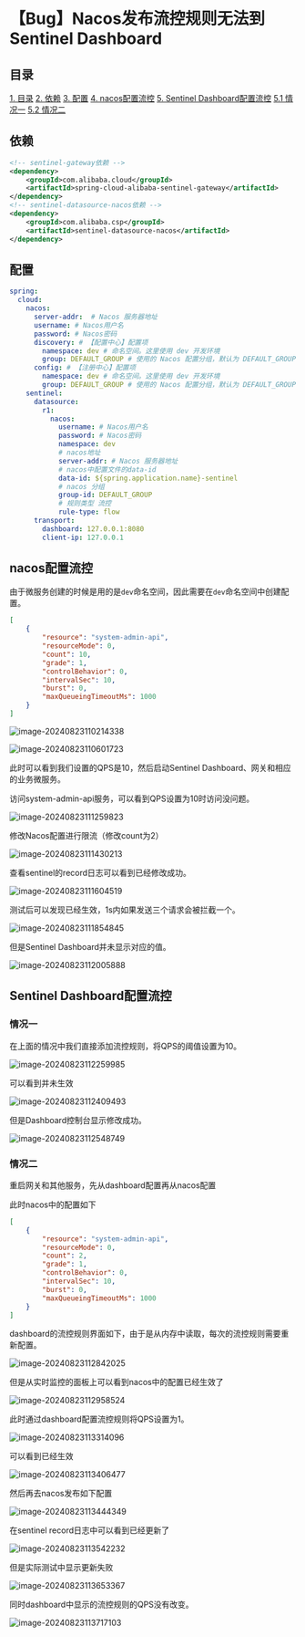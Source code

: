 # 【Bug】Nacos发布流控规则无法到Sentinel Dashboard

## 目录
[1. 目录](#目录)
[2. 依赖](#依赖)
[3. 配置](#配置)
[4. nacos配置流控](#nacos配置流控)
[5. Sentinel Dashboard配置流控](#sentinel-dashboard配置流控)
    [5.1 情况一](#情况一)
    [5.2 情况二](#情况二)



## 依赖

```xml
<!-- sentinel-gateway依赖 -->
<dependency>
    <groupId>com.alibaba.cloud</groupId>
    <artifactId>spring-cloud-alibaba-sentinel-gateway</artifactId>
</dependency>
<!-- sentinel-datasource-nacos依赖 -->
<dependency>
    <groupId>com.alibaba.csp</groupId>
    <artifactId>sentinel-datasource-nacos</artifactId>
</dependency>
```

## 配置

```yaml
spring:
  cloud:
    nacos:
      server-addr:  # Nacos 服务器地址
      username: # Nacos用户名
      password: # Nacos密码
      discovery: # 【配置中心】配置项
        namespace: dev # 命名空间。这里使用 dev 开发环境
        group: DEFAULT_GROUP # 使用的 Nacos 配置分组，默认为 DEFAULT_GROUP
      config: # 【注册中心】配置项
        namespace: dev # 命名空间。这里使用 dev 开发环境
        group: DEFAULT_GROUP # 使用的 Nacos 配置分组，默认为 DEFAULT_GROUP
    sentinel:
      datasource:
        r1:
          nacos:
            username: # Nacos用户名
            password: # Nacos密码
            namespace: dev
            # nacos地址
            server-addr: # Nacos 服务器地址
            # nacos中配置文件的data-id
            data-id: ${spring.application.name}-sentinel
            # nacos 分组
            group-id: DEFAULT_GROUP
            # 规则类型 流控
            rule-type: flow
      transport:
        dashboard: 127.0.0.1:8080
        client-ip: 127.0.0.1
```

## nacos配置流控

由于微服务创建的时候是用的是`dev`命名空间，因此需要在`dev`命名空间中创建配置。

```json
[
	{
        "resource": "system-admin-api",
        "resourceMode": 0,
        "count": 10,
        "grade": 1,
		"controlBehavior": 0,
        "intervalSec": 10,
        "burst": 0,
        "maxQueueingTimeoutMs": 1000
	}
]
```

![image-20240823110214338](./imgs/image-20240823110214338.png)

![image-20240823110601723](./imgs/image-20240823110601723.png)

此时可以看到我们设置的QPS是10，然后启动Sentinel Dashboard、网关和相应的业务微服务。

访问system-admin-api服务，可以看到QPS设置为10时访问没问题。

![image-20240823111259823](./imgs/image-20240823111259823.png)

修改Nacos配置进行限流（修改count为2）

![image-20240823111430213](./imgs/image-20240823111430213.png)

查看sentinel的record日志可以看到已经修改成功。

![image-20240823111604519](./imgs/image-20240823111604519.png)



测试后可以发现已经生效，1s内如果发送三个请求会被拦截一个。

![image-20240823111854845](./imgs/image-20240823111854845.png)

但是Sentinel Dashboard并未显示对应的值。

![image-20240823112005888](./imgs/image-20240823112005888.png)

## Sentinel Dashboard配置流控

### 情况一

在上面的情况中我们直接添加流控规则，将QPS的阈值设置为10。

![image-20240823112259985](./imgs/image-20240823112259985.png)

可以看到并未生效

![image-20240823112409493](./imgs/image-20240823112409493.png)

但是Dashboard控制台显示修改成功。

![image-20240823112548749](./imgs/image-20240823112548749.png)

### 情况二

重启网关和其他服务，先从dashboard配置再从nacos配置

此时nacos中的配置如下

```json
[
	{
        "resource": "system-admin-api",
        "resourceMode": 0,
        "count": 2,
        "grade": 1,
		"controlBehavior": 0,
        "intervalSec": 10,
        "burst": 0,
        "maxQueueingTimeoutMs": 1000
	}
]
```

dashboard的流控规则界面如下，由于是从内存中读取，每次的流控规则需要重新配置。

![image-20240823112842025](./imgs/image-20240823112842025.png)

但是从实时监控的面板上可以看到nacos中的配置已经生效了

![image-20240823112958524](./imgs/image-20240823112958524.png)

此时通过dashboard配置流控规则将QPS设置为1。

![image-20240823113314096](./imgs/image-20240823113314096.png)

可以看到已经生效

![image-20240823113406477](./imgs/image-20240823113406477.png)

然后再去nacos发布如下配置

![image-20240823113444349](./imgs/image-20240823113444349.png)

在sentinel record日志中可以看到已经更新了

![image-20240823113542232](./imgs/image-20240823113542232.png)

但是实际测试中显示更新失败

![image-20240823113653367](./imgs/image-20240823113653367.png)

同时dashboard中显示的流控规则的QPS没有改变。

![image-20240823113717103](./imgs/image-20240823113717103.png)